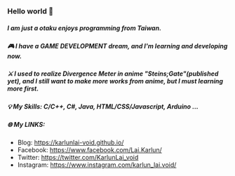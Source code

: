 ### Hello world 👋

##### I am just a otaku enjoys programming from Taiwan.
##### 🎮 I have a GAME DEVELOPMENT dream, and I'm learning and developing now.

##### ⚔ I used to realize Divergence Meter in anime "Steins;Gate"(published yet), and I still want to make more works from anime, but I must learning more first.

##### 💡 My Skills: C/C++, C#, Java, HTML/CSS/Javascript, Arduino ...

##### 🌐 My LINKS:
- Blog: https://karlunlai-void.github.io/
- Facebook: https://www.facebook.com/Lai.Karlun/
- Twitter: https://twitter.com/KarlunLai_void
- Instagram: https://www.instagram.com/karlun_lai.void/

